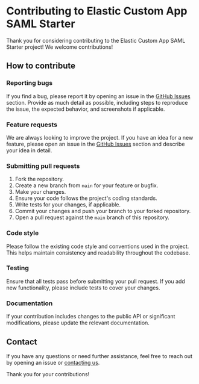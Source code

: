 # Contributing to Elastic Custom App SAML Starter

Thank you for considering contributing to the Elastic Custom App SAML Starter project! We welcome contributions!

## How to contribute

### Reporting bugs

If you find a bug, please report it by opening an issue in the [GitHub Issues](https://github.com/your-repo/elastic-custom-app-saml-starter/issues) section. Provide as much detail as possible, including steps to reproduce the issue, the expected behavior, and screenshots if applicable.

### Feature requests

We are always looking to improve the project. If you have an idea for a new feature, please open an issue in the [GitHub Issues](https://github.com/your-repo/elastic-custom-app-saml-starter/issues) section and describe your idea in detail.

### Submitting pull requests

1. Fork the repository.
2. Create a new branch from `main` for your feature or bugfix.
3. Make your changes.
4. Ensure your code follows the project's coding standards.
5. Write tests for your changes, if applicable.
6. Commit your changes and push your branch to your forked repository.
7. Open a pull request against the `main` branch of this repository.

### Code style

Please follow the existing code style and conventions used in the project. This helps maintain consistency and readability throughout the codebase.

### Testing

Ensure that all tests pass before submitting your pull request. If you add new functionality, please include tests to cover your changes.

### Documentation

If your contribution includes changes to the public API or significant modifications, please update the relevant documentation.

## Contact

If you have any questions or need further assistance, feel free to reach out by opening an issue or [contacting us](https://frontierhq.com/lets-chat).

Thank you for your contributions!
